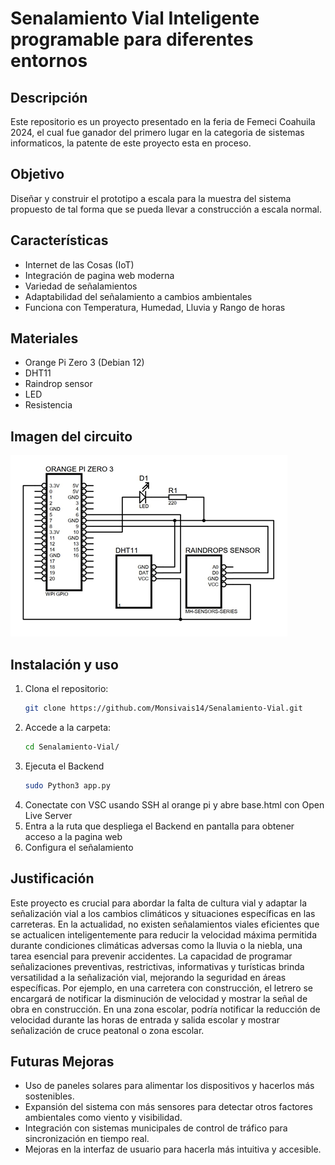 # Senalamiento Vial Inteligente programable para diferentes entornos 

## Descripción
Este repositorio es un proyecto presentado en la feria de Femeci Coahuila 2024, el cual fue ganador del primero lugar en la categoria de sistemas informaticos, la patente de este proyecto esta en proceso.

## Objetivo 
Diseñar y construir el prototipo a escala para la muestra del sistema propuesto de tal forma que se pueda llevar a construcción a escala normal.

## Características
- Internet de las Cosas (IoT)
- Integración de pagina web moderna
- Variedad de señalamientos
- Adaptabilidad del señalamiento a cambios ambientales
- Funciona con Temperatura, Humedad, Lluvia y Rango de horas

## Materiales
- Orange Pi Zero 3 (Debian 12)
- DHT11
- Raindrop sensor
- LED
- Resistencia

## Imagen del circuito
![Circuito del proyecto](/Circuito.png)


## Instalación y uso
1. Clona el repositorio:
   ```bash
   git clone https://github.com/Monsivais14/Senalamiento-Vial.git
   ```
2. Accede a la carpeta:
   ```bash
   cd Senalamiento-Vial/
   ```
3. Ejecuta el Backend
   ```bash
   sudo Python3 app.py
   ```
4. Conectate con VSC usando SSH al orange pi y abre base.html con Open Live Server
5. Entra a la ruta que despliega el Backend en pantalla para obtener acceso a la pagina web
6. Configura el señalamiento

## Justificación
Este proyecto es crucial para abordar la falta de cultura vial y adaptar la señalización vial a los cambios climáticos y situaciones específicas en las carreteras. En la actualidad, no existen señalamientos viales eficientes que se actualicen inteligentemente para reducir la velocidad máxima permitida durante condiciones climáticas adversas como la lluvia o la niebla, una tarea esencial para prevenir accidentes.
La capacidad de programar señalizaciones preventivas, restrictivas, informativas y turísticas brinda versatilidad a la señalización vial, mejorando la seguridad en áreas específicas. Por ejemplo, en una carretera con construcción, el letrero se encargará de notificar la disminución de velocidad y mostrar la señal de obra en construcción. En una zona escolar, podría notificar la reducción de velocidad durante las horas de entrada y salida escolar y mostrar señalización de cruce peatonal o zona escolar.

## Futuras Mejoras
- Uso de paneles solares para alimentar los dispositivos y hacerlos más sostenibles.
- Expansión del sistema con más sensores para detectar otros factores ambientales como viento y visibilidad.
- Integración con sistemas municipales de control de tráfico para sincronización en tiempo real.
- Mejoras en la interfaz de usuario para hacerla más intuitiva y accesible.
